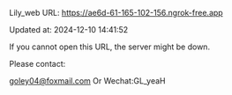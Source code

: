 Lily_web URL: https://ae6d-61-165-102-156.ngrok-free.app

Updated at: 2024-12-10 14:41:52

If you cannot open this URL, the server might be down.

Please contact: 

goley04@foxmail.com Or Wechat:GL_yeaH